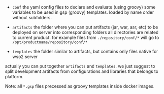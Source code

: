 - `conf` the yaml config files to declare and evaluate (using groovy) some variables to be used in gsp (groovy) templates. loaded by name order without subfolders.

- `artifacts` the folder where you can put artifacts (jar, war, aar, etc) to be deployed on server into corresponding folders
 all directories are related to current product.
 for example files from `./repository/conf/*` will go to `/opt/productname/repository/conf/*`

- `templates` the folder similar to artifacts, but contains only files native for wso2 server


actually you can put together `artifacts` and `templates`. we just suggest to split development artifacts from configurations and libraries that belongs to platform.

Note: all `*.gsp` files precessed as groovy templates inside docker images.